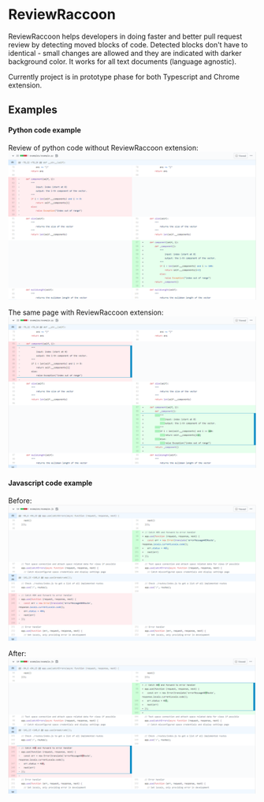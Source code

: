 # ReviewRaccoon
ReviewRaccoon helps developers in doing faster and better pull request review by detecting moved blocks of code. Detected blocks don't have to identical - small changes are allowed and they are indicated with darker background color.
It works for all text documents (language agnostic).

Currently project is in prototype phase for both Typescript and Chrome extension.
## Examples

#### Python code example
Review of python code without ReviewRaccoon extension:
![Python code without ReviewRaccoon extension](examples/python_before.png/?raw=true "Python before")

The same page with ReviewRaccoon extension:
![Python code with ReviewRaccoon extension](examples/python_after.png/?raw=true "Python after")

#### Javascript code example

Before:
![Javascript code without ReviewRaccoon extension](examples/javascript_before.png/?raw=true "Javascript before")

After:
![Javascript code with ReviewRaccoon extension](examples/javascript_after.png/?raw=true "Javascript after")